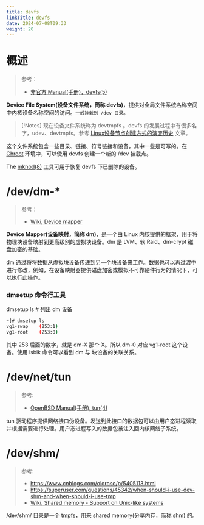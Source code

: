 ```yaml
---
title: devfs
linkTitle: devfs
date: 2024-07-08T09:33
weight: 20
---
```


# 概述

> 参考：
>
> - [非官方 Manual(手册)，devfs(5)](https://man.cx/devfs)

**Device File System(设备文件系统，简称 devfs)**，提供对全局文件系统名称空间中内核设备名称空间的访问。`一般挂载到 /dev 目录`。

> [!Notes]
> 现在设备文件系统称为 devtmpfs 。devfs 的发展过程中有很多名字，udev、devtmpfs。参考 [Linux设备节点创建方式的演变历史](https://www.cnblogs.com/watsondd/p/17337992.html) 文章。

这个文件系统包含一些目录、链接、符号链接和设备，其中一些是可写的。在 [Chroot](/docs/1.操作系统/Kernel/Process/Chroot.md) 环境中，可以使用 devfs 创建一个新的 /dev 挂载点。

The [mknod(8)](<https://man.cx/mknod(8)>) 工具可用于恢复 devfs 下已删除的设备。

# /dev/dm-\*

> 参考：
>
> - [Wiki, Device mapper](https://en.wikipedia.org/wiki/Device_mapper)

**Device Mapper(设备映射，简称 dm)**，是一个由 Linux 内核提供的框架，用于将物理块设备映射到更高级别的虚拟块设备。dm 是 LVM、软 Raid、dm-crypt 磁盘加密的基础。

dm 通过将将数据从虚拟块设备传递到另一个块设备来工作。数据也可以再过渡中进行修改，例如，在设备映射器提供磁盘加密或模拟不可靠硬件行为的情况下，可以执行此操作。

### dmsetup 命令行工具

dmsetup ls # 列出 dm 设备

```bash
~]# dmsetup ls
vg1-swap	(253:1)
vg1-root	(253:0)
```

其中 253 后面的数字，就是 dm-X 那个 X。所以 dm-0 对应 vg1-root 这个设备。使用 lsblk 命令可以看到 dm 与 块设备的关联关系。

# /dev/net/tun

> 参考:
>
> - [OpenBSD Manual(手册), tun(4)](https://man.openbsd.org/tun.4)

tun 驱动程序提供网络接口伪设备。发送到此接口的数据包可以由用户态进程读取并根据需要进行处理。用户态进程写入的数据包被注入回内核网络子系统。

# /dev/shm/

> 参考:
>
> - https://www.cnblogs.com/oloroso/p/5405113.html
> - https://superuser.com/questions/45342/when-should-i-use-dev-shm-and-when-should-i-use-tmp
> - [Wiki, Shared memory - Support on Unix-like systems](https://en.wikipedia.org/wiki/Shared_memory#Support_on_Unix-like_systems)

/dev/shm/ 目录是一个 [tmpfs](/docs/1.操作系统/Kernel/Filesystem/特殊文件系统/tmpfs.md)，用来 shared memory(分享内存，简称 shm) 的。


